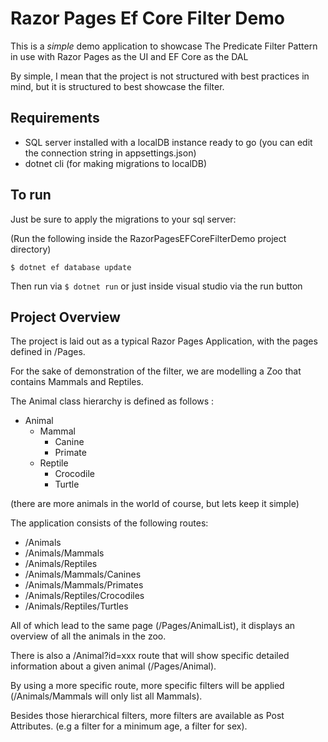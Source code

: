 # Razor Pages Ef Core Filter Demo

This is a *simple* demo application to showcase
The Predicate Filter Pattern in use with Razor Pages as the UI and EF Core as the DAL

By simple, I mean that the project is not structured with best practices in mind,
but it is structured to best showcase the filter.

## Requirements

* SQL server installed with a localDB instance ready to go (you can edit the connection string in appsettings.json)
* dotnet cli (for making migrations to localDB)

## To run
Just be sure to apply the migrations to your sql server:

(Run the following inside the RazorPagesEFCoreFilterDemo project directory)

`$ dotnet ef database update`

Then run via `$ dotnet run` or just inside visual studio via the run button

## Project Overview

The project is laid out as a typical Razor Pages Application, with the pages defined in /Pages.

For the sake of demonstration of the filter, we are modelling a Zoo that contains Mammals and Reptiles.

The Animal class hierarchy is defined as follows :
* Animal
    * Mammal
        * Canine
        * Primate
    * Reptile
        * Crocodile
        * Turtle
        
(there are more animals in the world of course, but lets keep it simple)

The application consists of the following routes:
* /Animals
* /Animals/Mammals
* /Animals/Reptiles
* /Animals/Mammals/Canines
* /Animals/Mammals/Primates
* /Animals/Reptiles/Crocodiles
* /Animals/Reptiles/Turtles

All of which lead to the same page (/Pages/AnimalList), it displays an overview of all the animals in the zoo.

There is also a /Animal?id=xxx route that will show specific detailed information about a given animal (/Pages/Animal).

By using a more specific route, more specific filters will be applied (/Animals/Mammals will only list all Mammals).

Besides those hierarchical filters, more filters are available as Post Attributes. (e.g a filter for a minimum age, a filter for sex).




